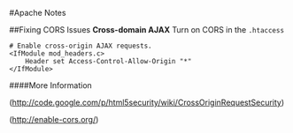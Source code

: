 #Apache Notes


##Fixing CORS Issues
**Cross-domain AJAX** Turn on CORS in the `.htaccess`

    # Enable cross-origin AJAX requests.
    <IfModule mod_headers.c>
        Header set Access-Control-Allow-Origin "*"
    </IfModule>

####More Information

(http://code.google.com/p/html5security/wiki/CrossOriginRequestSecurity)

(http://enable-cors.org/)

